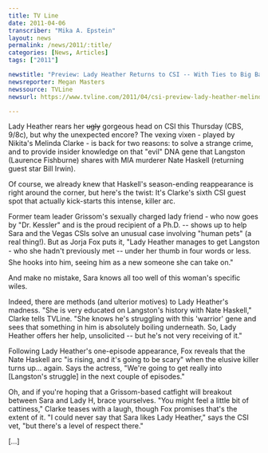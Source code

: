 ```yaml
---
title: TV Line
date: 2011-04-06
transcriber: "Mika A. Epstein"
layout: news
permalink: /news/2011/:title/
categories: [News, Articles]
tags: ["2011"]

newstitle: "Preview: Lady Heather Returns to CSI -- With Ties to Big Bad Nate Haskell?  "
newsreporter: Megan Masters
newssource: TVLine
newsurl: https://www.tvline.com/2011/04/csi-preview-lady-heather-melinda-clarke/

---
```


Lady Heather rears her ~~ugly~~ gorgeous head on CSI this Thursday (CBS, 9/8c), but why the unexpected encore? The vexing vixen - played by Nikita's Melinda Clarke - is back for two reasons: to solve a strange crime, and to provide insider knowledge on that "evil" DNA gene that Langston (Laurence Fishburne) shares with MIA murderer Nate Haskell (returning guest star Bill Irwin).

Of course, we already knew that Haskell's season-ending reappearance is right around the corner, but here's the twist: It's Clarke's sixth CSI guest spot that actually kick-starts this intense, killer arc.

Former team leader Grissom's sexually charged lady friend - who now goes by "Dr. Kessler" and is the proud recipient of a Ph.D. -- shows up to help Sara and the Vegas CSIs solve an unusual case involving "human pets" (a real thing!). But as Jorja Fox puts it, "Lady Heather manages to get Langston - who she hadn't previously met -- under her thumb in four words or less. She hooks into him, seeing him as a new someone she can take on."

And make no mistake, Sara knows all too well of this woman's specific wiles.

Indeed, there are methods (and ulterior motives) to Lady Heather's madness. "She is very educated on Langston's history with Nate Haskell," Clarke tells TVLine. "She knows he's struggling with this 'warrior' gene and sees that something in him is absolutely boiling underneath. So, Lady Heather offers her help, unsolicited -- but he's not very receiving of it."

Following Lady Heather's one-episode appearance, Fox reveals that the Nate Haskell arc "is rising, and it's going to be scary" when the elusive killer turns up... again. Says the actress, "We're going to get really into [Langston's struggle] in the next couple of episodes."

Oh, and if you're hoping that a Grissom-based catfight will breakout between Sara and Lady H, brace yourselves. "You might feel a little bit of cattiness," Clarke teases with a laugh, though Fox promises that's the extent of it. "I could never say that Sara likes Lady Heather," says the CSI vet, "but there's a level of respect there."

[...]
